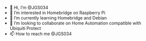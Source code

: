 - 👋 Hi, I’m @JGS034
- 👀 I’m interested in Homebridge on Raspberry Pi
- 🌱 I’m currently learning Homebridge and Debian
- 💞️ I’m looking to collaborate on Home Automation compatible with Ubiquiti Protect
- 📫 How to reach me @JGS034

<!---
JGS034/JGS034 is a ✨ special ✨ repository because its `README.md` (this file) appears on your GitHub profile.
You can click the Preview link to take a look at your changes.
--->
